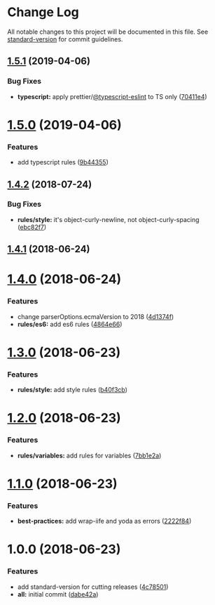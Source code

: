 # Change Log

All notable changes to this project will be documented in this file. See [standard-version](https://github.com/conventional-changelog/standard-version) for commit guidelines.

## [1.5.1](https://github.com/willsoto/eslint-config-base/compare/v1.5.0...v1.5.1) (2019-04-06)


### Bug Fixes

* **typescript:** apply prettier/[@typescript-eslint](https://github.com/typescript-eslint) to TS only ([70411e4](https://github.com/willsoto/eslint-config-base/commit/70411e4))



# [1.5.0](https://github.com/willsoto/eslint-config-base/compare/v1.4.2...v1.5.0) (2019-04-06)


### Features

* add typescript rules ([9b44355](https://github.com/willsoto/eslint-config-base/commit/9b44355))



<a name="1.4.2"></a>
## [1.4.2](https://github.com/willsoto/eslint-config-base/compare/v1.4.1...v1.4.2) (2018-07-24)


### Bug Fixes

* **rules/style:** it's object-curly-newline, not object-curly-spacing ([ebc82f7](https://github.com/willsoto/eslint-config-base/commit/ebc82f7))



<a name="1.4.1"></a>
## [1.4.1](https://github.com/willsoto/eslint-config-base/compare/v1.4.0...v1.4.1) (2018-06-24)



<a name="1.4.0"></a>
# [1.4.0](https://github.com/willsoto/eslint-config-base/compare/v1.3.0...v1.4.0) (2018-06-24)


### Features

* change parserOptions.ecmaVersion to 2018 ([4d1374f](https://github.com/willsoto/eslint-config-base/commit/4d1374f))
* **rules/es6:** add es6 rules ([4864e66](https://github.com/willsoto/eslint-config-base/commit/4864e66))



<a name="1.3.0"></a>
# [1.3.0](https://github.com/willsoto/eslint-config-base/compare/v1.2.0...v1.3.0) (2018-06-23)


### Features

* **rules/style:** add style rules ([b40f3cb](https://github.com/willsoto/eslint-config-base/commit/b40f3cb))



<a name="1.2.0"></a>
# [1.2.0](https://github.com/willsoto/eslint-config-base/compare/v1.1.0...v1.2.0) (2018-06-23)


### Features

* **rules/variables:** add rules for variables ([7bb1e2a](https://github.com/willsoto/eslint-config-base/commit/7bb1e2a))



<a name="1.1.0"></a>
# [1.1.0](https://github.com/willsoto/eslint-config-base/compare/v1.0.0...v1.1.0) (2018-06-23)


### Features

* **best-practices:** add wrap-iife and yoda as errors ([2222f84](https://github.com/willsoto/eslint-config-base/commit/2222f84))



<a name="1.0.0"></a>
# 1.0.0 (2018-06-23)


### Features

* add standard-version for cutting releases ([4c78501](https://github.com/willsoto/eslint-config-base/commit/4c78501))
* **all:** initial commit ([dabe42a](https://github.com/willsoto/eslint-config-base/commit/dabe42a))
